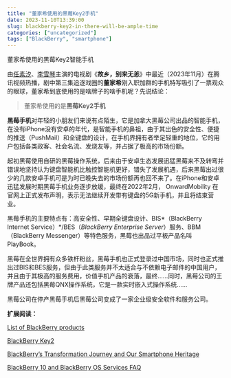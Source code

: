 ```yaml
---
title: "董家希使用的黑莓Key2手机"
date: 2023-11-10T13:39:00
slug: blackberry-key2-in-there-will-be-ample-time
categories: ["uncategorized"]
tags: ["BlackBerry", "smartphone"]
---
```


董家希使用的黑莓Key2智能手机

由[任素汐](https://baike.baidu.com/item/%E4%BB%BB%E7%B4%A0%E6%B1%90/5452519?fromModule=lemma_inlink)、[李雪琴](https://baike.baidu.com/item/%E6%9D%8E%E9%9B%AA%E7%90%B4/23246744?fromModule=lemma_inlink)主演的电视剧《**故乡，别来无恙**》中最近（2023年11月）在腾讯视频热播，剧中第三集追逐戏圈的**董家希**刚入职加群的手机特写吸引了一票观众的眼球，董家希到底使用的是啥牌子的啥手机呢？先说结论：

> 董家希使用的是**黑莓Key2手机**

**黑莓手机**对年轻的小朋友们来说有点陌生，它是加拿大黑莓公司出品的智能手机，在没有iPhone没有安卓的年代，是智能手机的鼻祖，由于其出色的安全性、便捷的推送（PushMail）和全键盘的设计，在手机界拥有者举足轻重的地位，它的用户包括各类政客、社会名流、发烧友等，并占据了极高的市场份额。

起初黑莓使用自研的黑莓操作系统，后来由于安卓生态发展迅猛黑莓来不及转弯并错误地坚持认为键盘智能机比触控智能机更好，错失了发展机遇，后来黑莓出过很少的几款安卓手机可是为时已晚失去的市场份额再也回不来了。在iPhone和安卓迅猛发展时期黑莓手机业务逐步放缓，最终在2022年2月， OnwardMobility 在官网上正式发布声明，表示无法继续开发带有键盘的5G新手机，并且将结束营业。

黑莓手机的主要特点有：高安全性、早期全键盘设计、BIS*（BlackBerry Internet Service）*/BES（*BlackBerry Enterprise Server*）服务、BBM（BlackBerry Messenger）等特色服务，黑莓也出品过平板产品名叫PlayBook。

黑莓在全世界拥有众多铁杆粉丝，黑莓手机也正式登录过中国市场，同时也正式推出过BIS和BES服务，但由于此类服务并不太适合与不依赖电子邮件的中国用户，并且由于其极高的服务费用，价值手机产品的衰落，最终……同时，黑莓公司的王牌产品还包括黑莓QNX操作系统，它是一款实时嵌入式操作系统……

黑莓公司在停产黑莓手机后黑莓公司变成了一家企业级安全软件和服务公司。

**扩展阅读：**

[List of BlackBerry products](https://en.wikipedia.org/wiki/List_of_BlackBerry_products#Android)

[BlackBerry Key2](https://en.wikipedia.org/wiki/BlackBerry_Key2)

[BlackBerry’s Transformation Journey and Our Smartphone Heritage](https://blogs.blackberry.com/en/2022/01/blackberrys-transformation-journey-and-our-smartphone-heritage) 

[BlackBerry 10 and BlackBerry OS Services FAQ](https://www.blackberry.com/us/en/support/devices/end-of-life)